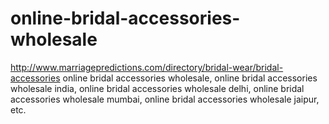 # online-bridal-accessories-wholesale
http://www.marriagepredictions.com/directory/bridal-wear/bridal-accessories online bridal accessories wholesale, online bridal accessories wholesale india, online bridal accessories wholesale delhi, online bridal accessories wholesale mumbai, online bridal accessories wholesale jaipur, etc.
